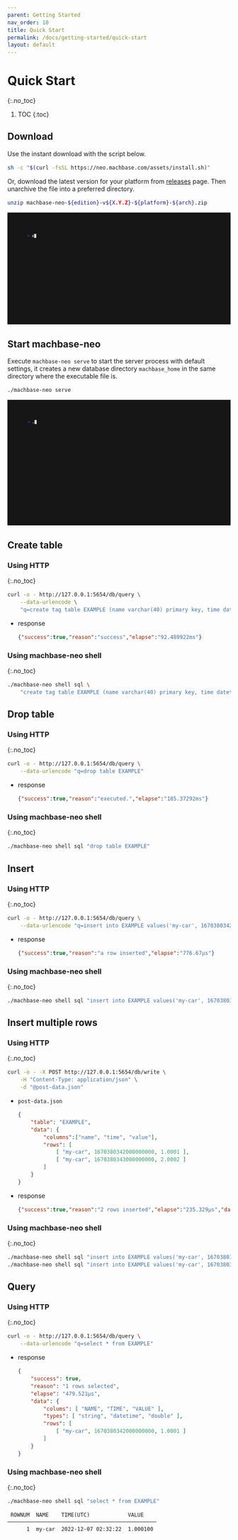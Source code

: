 ```yaml
---
parent: Getting Started
nav_order: 10
title: Quick Start
permalink: /docs/getting-started/quick-start
layout: default
---
```


# Quick Start
{:.no_toc}

1. TOC
{:toc}

## Download

Use the instant download with the script below.

```sh
sh -c "$(curl -fsSL https://neo.machbase.com/assets/install.sh)"
```

Or, download the latest version for your platform from [releases](/releases) page.
Then unarchive the file into a preferred directory.

```sh
unzip machbase-neo-${edition}-v${X.Y.Z}-${platform}-${arch}.zip
```

![isntant-install](./img/instant-install.gif)

## Start machbase-neo

Execute `machbase-neo serve` to start the server process with default settings,
it creates a new database directory `machbase_home` in the same directory where the executable file is.

```sh 
./machbase-neo serve
```

![server-serve](./img/server-serve.gif)

## Create table

### Using HTTP
{:.no_toc}

```sh
curl -o - http://127.0.0.1:5654/db/query \
    --data-urlencode \
    "q=create tag table EXAMPLE (name varchar(40) primary key, time datetime basetime, value double)"
```

- response

    ```json
    {"success":true,"reason":"success","elapse":"92.489922ms"}
    ```

### Using machbase-neo shell
{:.no_toc}

```sh
./machbase-neo shell sql \
    "create tag table EXAMPLE (name varchar(40) primary key, time datetime basetime, value double)"
```

## Drop table

### Using HTTP
{:.no_toc}

```sh
curl -o - http://127.0.0.1:5654/db/query \
    --data-urlencode "q=drop table EXAMPLE"
```

- response

    ```json
    {"success":true,"reason":"executed.","elapse":"185.37292ms"}
    ```

### Using machbase-neo shell
{:.no_toc}

```sh
./machbase-neo shell sql "drop table EXAMPLE"
```


## Insert

### Using HTTP
{:.no_toc}

```sh
curl -o - http://127.0.0.1:5654/db/query \
    --data-urlencode "q=insert into EXAMPLE values('my-car', 1670380342000000000, 1.0001)"
```

- response

    ```json
    {"success":true,"reason":"a row inserted","elapse":"776.67µs"}
    ```

### Using machbase-neo shell
{:.no_toc}

```sh
./machbase-neo shell sql "insert into EXAMPLE values('my-car', 1670380342000000000, 1.0001)"
```

## Insert multiple rows

### Using HTTP
{:.no_toc}

```sh
curl -o - -X POST http://127.0.0.1:5654/db/write \
    -H "Content-Type: application/json" \
    -d "@post-data.json"
```

- `post-data.json`

    ```json
    {
        "table": "EXAMPLE",
        "data": {
            "columns":["name", "time", "value"],
            "rows": [
                [ "my-car", 1670380342000000000, 1.0001 ],
                [ "my-car", 1670380343000000000, 2.0002 ]
            ]
        }
    }
    ```

- response

    ```json
    {"success":true,"reason":"2 rows inserted","elapse":"235.329µs","data":{"affectedRows":2}}
    ```

### Using machbase-neo shell
{:.no_toc}

```sh
./machbase-neo shell sql "insert into EXAMPLE values('my-car', 1670380342000000000, 1.0001)"
./machbase-neo shell sql "insert into EXAMPLE values('my-car', 1670380343000000000, 2.0002)"
```

## Query

### Using HTTP
{:.no_toc}

```sh
curl -o - http://127.0.0.1:5654/db/query \
    --data-urlencode "q=select * from EXAMPLE"
```

- response

    ```json
    {
        "success": true,
        "reason": "1 rows selected",
        "elapse": "479.521µs",
        "data": {
            "colums": [ "NAME", "TIME", "VALUE" ],
            "types": [ "string", "datetime", "double" ],
            "rows": [
                [ "my-car", 1670380342000000000, 1.0001 ]
            ]
        }
    }
    ```

### Using machbase-neo shell
{:.no_toc}

```sh
./machbase-neo shell sql "select * from EXAMPLE"
```

```
 ROWNUM  NAME    TIME(UTC)            VALUE
───────────────────────────────────────────────
      1  my-car  2022-12-07 02:32:22  1.000100
```
